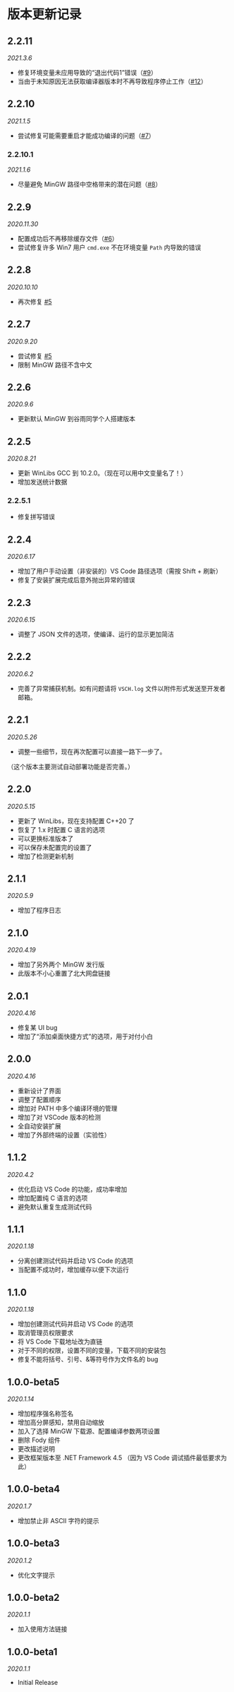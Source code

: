 # 版本更新记录

## 2.2.11

*2021.3.6*

- 修复环境变量未应用导致的“退出代码1”错误（[#9](https://github.com/Guyutongxue/VSCodeConfigHelper/issues/9)）
- 当由于未知原因无法获取编译器版本时不再导致程序停止工作（[#12](https://github.com/Guyutongxue/VSCodeConfigHelper/issues/12)）

## 2.2.10

*2021.1.5*

- 尝试修复可能需要重启才能成功编译的问题（[#7](https://github.com/Guyutongxue/VSCodeConfigHelper/issues/7)）

### 2.2.10.1

*2021.1.6*

- 尽量避免 MinGW 路径中空格带来的潜在问题（[#8](https://github.com/Guyutongxue/VSCodeConfigHelper/issues/8)）

## 2.2.9

*2020.11.30*

- 配置成功后不再移除缓存文件（[#6](https://github.com/Guyutongxue/VSCodeConfigHelper/issues/6)）
- 尝试修复许多 Win7 用户 `cmd.exe` 不在环境变量 `Path` 内导致的错误

## 2.2.8

*2020.10.10*

- 再次修复 [#5](https://github.com/Guyutongxue/VSCodeConfigHelper/issues/5)

## 2.2.7

*2020.9.20*

- 尝试修复 [#5](https://github.com/Guyutongxue/VSCodeConfigHelper/issues/5)
- 限制 MinGW 路径不含中文

## 2.2.6

*2020.9.6*

- 更新默认 MinGW 到谷雨同学个人搭建版本

## 2.2.5

*2020.8.21*

- 更新 WinLibs GCC 到 10.2.0。（现在可以用中文变量名了！）
- 增加发送统计数据

### 2.2.5.1

- 修复拼写错误

## 2.2.4

*2020.6.17*

- 增加了用户手动设置（非安装的）VS Code 路径选项（需按 Shift + 刷新）
- 修复了安装扩展完成后意外抛出异常的错误

## 2.2.3

*2020.6.15*

- 调整了 JSON 文件的选项，使编译、运行的显示更加简洁

## 2.2.2

*2020.6.2*

- 完善了异常捕获机制。如有问题请将 `VSCH.log` 文件以附件形式发送至开发者邮箱。

## 2.2.1

*2020.5.26*

- 调整一些细节，现在再次配置可以直接一路下一步了。

（这个版本主要测试自动部署功能是否完善。）

## 2.2.0

*2020.5.15*

- 更新了 WinLibs，现在支持配置 C++20 了
- 恢复了 1.x 时配置 C 语言的选项
- 可以更换标准版本了
- 可以保存未配置完的设置了
- 增加了检测更新机制

## 2.1.1

*2020.5.9*

- 增加了程序日志

## 2.1.0

*2020.4.19*

- 增加了另外两个 MinGW 发行版
- 此版本不小心重置了北大网盘链接

## 2.0.1

*2020.4.16*

- 修复某 UI bug
- 增加了“添加桌面快捷方式”的选项，用于对付小白

## 2.0.0

*2020.4.16*

- 重新设计了界面
- 调整了配置顺序
- 增加对 PATH 中多个编译环境的管理
- 增加了对 VSCode 版本的检测
- 全自动安装扩展
- 增加了外部终端的设置（实验性）

## 1.1.2

*2020.4.2*

- 优化启动 VS Code 的功能，成功率增加
- 增加配置纯 C 语言的选项
- 避免默认重复生成测试代码

## 1.1.1

*2020.1.18*

- 分离创建测试代码并启动 VS Code 的选项
- 当配置不成功时，增加缓存以便下次运行

## 1.1.0

*2020.1.18*

- 增加创建测试代码并启动 VS Code 的选项
- 取消管理员权限要求
- 将 VS Code 下载地址改为直链
- 对于不同的权限，设置不同的变量，下载不同的安装包
- 修复不能将括号、引号、&等符号作为文件名的 bug

## 1.0.0-beta5

*2020.1.14*

- 增加程序强名称签名
- 增加高分屏感知，禁用自动缩放
- 加入了选择 MinGW 下载源、配置编译参数两项设置
- 删除 Fody 组件
- 更改描述说明
- 更改框架版本至 .NET Framework 4.5 （因为 VS Code 调试插件最低要求为此）

## 1.0.0-beta4

*2020.1.7*

- 增加禁止非 ASCII 字符的提示

## 1.0.0-beta3

*2020.1.2*

- 优化文字提示

## 1.0.0-beta2

*2020.1.1*

- 加入使用方法链接

## 1.0.0-beta1

*2020.1.1*

- Initial Release

